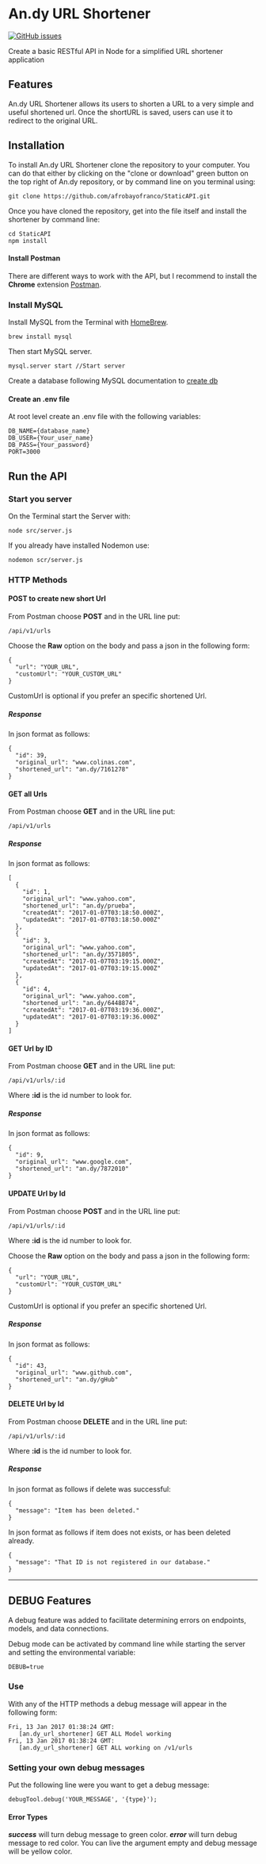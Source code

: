 # **An.dy URL Shortener**

[![GitHub issues](https://img.shields.io/github/release/afrobayofranco/StaticAPI.svg?style=plastic)](https://github.com/afrobayofranco/StaticAPI/releases)

Create a basic RESTful API in Node for a simplified URL shortener application

## Features
An.dy URL Shortener allows its users to shorten a URL to a very simple and useful shortened url. Once the shortURL is saved, users can use it to redirect to the original URL.

## Installation
To install An.dy URL Shortener clone the repository to your computer. You can do that either by clicking on the "clone or download" green button on the top right of An.dy repository, or by command line on you terminal using:

~~~~
git clone https://github.com/afrobayofranco/StaticAPI.git
~~~~

Once you have cloned the repository, get into the file itself and install the shortener by command line:

~~~~
cd StaticAPI
npm install
~~~~

#### Install Postman
There are different ways to work with the API, but I recommend to install the **Chrome** extension [Postman](https://www.getpostman.com/docs/introduction).

### Install MySQL

Install MySQL from the Terminal with [HomeBrew](http://brew.sh).

~~~~
brew install mysql
~~~~

Then start MySQL server.

~~~~
mysql.server start //Start server
~~~~

Create a database following MySQL documentation to [create db](http://dev.mysql.com/doc/refman/5.7/en/create-database.html)

#### Create an .env file
At root level create an .env file with the following variables:

~~~
DB_NAME={database_name}
DB_USER={Your_user_name}
DB_PASS={Your_password}
PORT=3000
~~~

## Run the API
### Start you server
On the Terminal start the Server with:

~~~~
node src/server.js
~~~~

If you already have installed Nodemon use:

~~~~
nodemon scr/server.js
~~~~

### HTTP Methods
#### POST to create new short Url
From Postman choose **POST** and in the URL line put:
~~~~
/api/v1/urls
~~~~
Choose the **Raw** option on the body and pass a json in the following form:
~~~~
{
  "url": "YOUR_URL",
  "customUrl": "YOUR_CUSTOM_URL"
}
~~~~

CustomUrl is optional if you prefer an specific shortened Url.

##### Response
In json format as follows:
~~~~
{
  "id": 39,
  "original_url": "www.colinas.com",
  "shortened_url": "an.dy/7161278"
}
~~~~

#### GET all Urls
From Postman choose **GET** and in the URL line put:
~~~~
/api/v1/urls
~~~~

##### Response
In json format as follows:
~~~~
[
  {
    "id": 1,
    "original_url": "www.yahoo.com",
    "shortened_url": "an.dy/prueba",
    "createdAt": "2017-01-07T03:18:50.000Z",
    "updatedAt": "2017-01-07T03:18:50.000Z"
  },
  {
    "id": 3,
    "original_url": "www.yahoo.com",
    "shortened_url": "an.dy/3571805",
    "createdAt": "2017-01-07T03:19:15.000Z",
    "updatedAt": "2017-01-07T03:19:15.000Z"
  },
  {
    "id": 4,
    "original_url": "www.yahoo.com",
    "shortened_url": "an.dy/6448874",
    "createdAt": "2017-01-07T03:19:36.000Z",
    "updatedAt": "2017-01-07T03:19:36.000Z"
  }
]
~~~~

#### GET Url by ID
From Postman choose **GET** and in the URL line put:
~~~~
/api/v1/urls/:id
~~~~

Where **:id** is the id number to look for.

##### Response
In json format as follows:
~~~~
{
  "id": 9,
  "original_url": "www.google.com",
  "shortened_url": "an.dy/7872010"
}
~~~~

#### UPDATE Url by Id
From Postman choose **POST** and in the URL line put:
~~~~
/api/v1/urls/:id
~~~~

Where **:id** is the id number to look for.

Choose the **Raw** option on the body and pass a json in the following form:
~~~~
{
  "url": "YOUR_URL",
  "customUrl": "YOUR_CUSTOM_URL"
}
~~~~

CustomUrl is optional if you prefer an specific shortened Url.

##### Response
In json format as follows:
~~~~
{
  "id": 43,
  "original_url": "www.github.com",
  "shortened_url": "an.dy/gHub"
}
~~~~

#### DELETE Url by Id
From Postman choose **DELETE** and in the URL line put:
~~~~
/api/v1/urls/:id
~~~~

Where **:id** is the id number to look for.

##### Response
In json format as follows if delete was successful:
~~~~
{
  "message": "Item has been deleted."
}
~~~~
In json format as follows if item does not exists, or has been deleted already.
~~~~
{
  "message": "That ID is not registered in our database."
}
~~~~


---

## DEBUG Features
A debug feature was added to facilitate determining errors on endpoints, models, and data connections.

Debug mode can be activated by command line while starting the server and setting the environmental variable:
~~~~
DEBUB=true
~~~~


### Use
With any of the HTTP methods a debug message will appear in the following form:
~~~~
Fri, 13 Jan 2017 01:38:24 GMT:
   [an.dy_url_shortener] GET ALL Model working
Fri, 13 Jan 2017 01:38:24 GMT:
   [an.dy_url_shortener] GET ALL working on /v1/urls
 ~~~~

### Setting your own debug messages
Put the following line were you want to get a debug message:
~~~~
debugTool.debug('YOUR_MESSAGE', '{type}');
~~~~

 #### Error Types

 ***success*** will turn debug message to green color.
 ***error*** will turn debug message to red color.
 You can live the argument empty and debug message will be yellow color.
